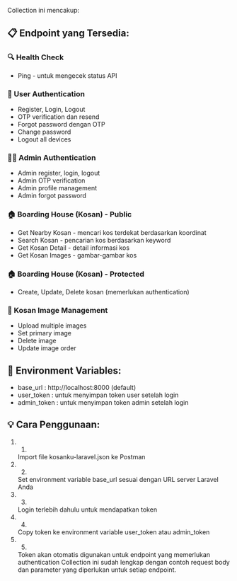 Collection ini mencakup:

## 📋 Endpoint yang Tersedia:
### 🔍 Health Check
- Ping - untuk mengecek status API
### 👤 User Authentication
- Register, Login, Logout
- OTP verification dan resend
- Forgot password dengan OTP
- Change password
- Logout all devices
### 👨‍💼 Admin Authentication
- Admin register, login, logout
- Admin OTP verification
- Admin profile management
- Admin forgot password
### 🏠 Boarding House (Kosan) - Public
- Get Nearby Kosan - mencari kos terdekat berdasarkan koordinat
- Search Kosan - pencarian kos berdasarkan keyword
- Get Kosan Detail - detail informasi kos
- Get Kosan Images - gambar-gambar kos
### 🏠 Boarding House (Kosan) - Protected
- Create, Update, Delete kosan (memerlukan authentication)
### 📸 Kosan Image Management
- Upload multiple images
- Set primary image
- Delete image
- Update image order
## 🔧 Environment Variables:
- base_url : http://localhost:8000 (default)
- user_token : untuk menyimpan token user setelah login
- admin_token : untuk menyimpan token admin setelah login
## 💡 Cara Penggunaan:
1. 1.
   Import file kosanku-laravel.json ke Postman
2. 2.
   Set environment variable base_url sesuai dengan URL server Laravel Anda
3. 3.
   Login terlebih dahulu untuk mendapatkan token
4. 4.
   Copy token ke environment variable user_token atau admin_token
5. 5.
   Token akan otomatis digunakan untuk endpoint yang memerlukan authentication
Collection ini sudah lengkap dengan contoh request body dan parameter yang diperlukan untuk setiap endpoint.